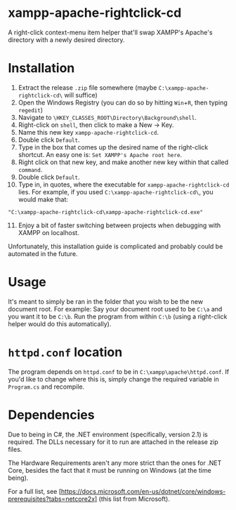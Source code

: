 # xampp-apache-rightclick-cd
A right-click context-menu item helper that'll swap XAMPP's Apache's directory with a newly desired directory.

# Installation

1.  Extract the release `.zip` file somewhere (maybe `C:\xampp-apache-rightclick-cd\` will suffice)
2.  Open the Windows Registry (you can do so by hitting `Win`+`R`, then typing `regedit`)
3.  Navigate to `\HKEY_CLASSES_ROOT\Directory\Background\shell`.
4.  Right-click on `shell`, then click to make a New -> Key.
5.  Name this new key `xampp-apache-rightclick-cd`.
6.  Double click `Default`.
7.  Type in the box that comes up the desired name of the right-click shortcut. An easy one is:
    `Set XAMPP's Apache root here`.
8.  Right click on that new key, and make another new key within that called `command`.
9.  Double click `Default`.
10. Type in, in quotes, where the executable for `xampp-apache-rightclick-cd` lies. For example,
    if you used `C:\xampp-apache-rightclick-cd\`, you would make that:

```
"C:\xampp-apache-rightclick-cd\xampp-apache-rightclick-cd.exe"
```

11. Enjoy a bit of faster switching between projects when debugging with XAMPP on localhost.

Unfortunately, this installation guide is complicated and probably could be automated in the future.

# Usage

It's meant to simply be ran in the folder that you wish to be the new document root.
For example: Say your document root used to be `C:\a` and you want it to be `C:\b`.
Run the program from within `C:\b` (using a right-click helper would do this automatically).

# `httpd.conf` location

The program depends on `httpd.conf` to be in `C:\xampp\apache\httpd.conf`.
If you'd like to change where this is, simply change the required variable in `Program.cs`
and recompile.

# Dependencies

Due to being in C#, the .NET environment (specifically, version 2.1) is required.
The DLLs necessary for it to run are attached in the release zip files.

The Hardware Requirements aren't any more strict than the ones for .NET Core,
besides the fact that it must be running on Windows (at the time being).

For a full list, see [https://docs.microsoft.com/en-us/dotnet/core/windows-prerequisites?tabs=netcore2x]
(this list from Microsoft).
